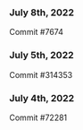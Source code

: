 ### July 8th, 2022

Commit #7674

### July 5th, 2022

Commit #314353


### July 4th, 2022

Commit #72281
